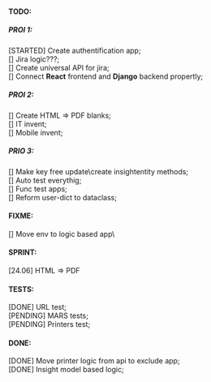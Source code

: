 #### TODO:

##### PROI 1:
[STARTED] Create authentification app;  
[] Jira logic???;  
[] Create universal API for jira;  
[] Connect **React** frontend and **Django** backend propertly;

##### PROI 2:

[] Create HTML => PDF blanks;  
[] IT invent;  
[] Mobile invent;  


##### PRIO 3:

[] Make key free update\create insightentity methods;  
[] Auto test everythig;  
[] Func test apps;  
[] Reform user-dict to dataclass;  




#### FIXME:

[] Move env to logic based app\

#### SPRINT:

[24.06] HTML => PDF

#### TESTS:
[DONE] URL test;  
[PENDING] MARS tests;  
[PENDING] Printers test;

#### DONE: 

[DONE] Move printer logic from api to exclude app;  
[DONE] Insight model based logic;